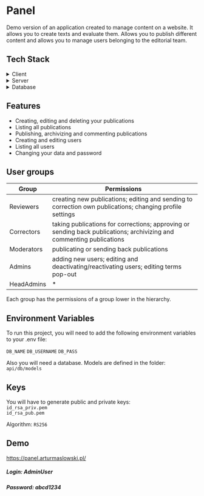 # Panel

Demo version of an application created to manage content on a website. It allows you to create texts and evaluate them. Allows you to publish different content and allows you to manage users belonging to the editorial team.

## Tech Stack

<details>
  <summary>Client</summary>
  <ul>
    <li><a href="https://reactjs.org/">React.js</a></li>
    <li><a href="https://draftjs.org/">Draft.js</a></li>
    <li><a href="https://redux.js.org/">Redux</a></li>
    <li><a href="https://redux-toolkit.js.org/">Redux Toolkit</a></li>
    <li><a href="https://www.npmjs.com/package/react-table/">Redux Table</a></li>
    <li><a href="https://webpack.js.org/">Webpack</a></li>
    <li><a href="https://axios-http.com/">Axios</a></li>
  </ul>
</details>

<details>
  <summary>Server</summary>
  <ul>
    <li><a href="https://expressjs.com/">Express.js</a></li>
    <li><a href="https://jwt.io/">JWT</a></li>
    <li><a href="https://sequelize.org/">Sequelize</a></li>
    <li><a href="https://www.passportjs.org/">Passport</a></li>
  </ul>
</details>

<details>
  <summary>Database</summary>
  <ul>
    <li><a href="https://www.mysql.com/">MySQL</a></li>
  </ul>
</details>

## Features

* Creating, editing and deleting your publications
* Listing all publications
* Publishing, archivizing and commenting publications
* Creating and editing users
* Listing all users
* Changing your data and password

## User groups

| Group             | Permissions                                                       |
| ----------------- | ----------------------------------------------------------------- |
| Reviewers | creating new publications; editing and sending to correction own publications; changing profile settings |
| Correctors | taking publications for corrections; approving or sending back publications; archivizing and commenting publications |
| Moderators | publicating or sending back publications |
| Admins | adding new users; editing and deactivating/reactivating users; editing terms pop-out |
| HeadAdmins | * |

Each group has the permissions of a group lower in the hierarchy.

## Environment Variables

To run this project, you will need to add the following environment variables to your .env file:  

`DB_NAME` `DB_USERNAME` `DB_PASS`  

Also you will need a database. Models are defined in the folder: `api/db/models`

## Keys

You will have to generate public and private keys:  
`id_rsa_priv.pem`  
`id_rsa_pub.pem`  

Algorithm: `RS256`

## Demo

https://panel.arturmaslowski.pl/

##### Login: AdminUser
##### Password: abcd1234




